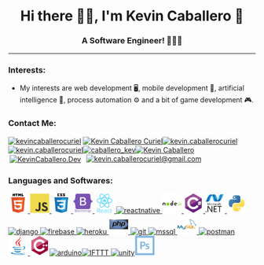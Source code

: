 <h1 align="center">Hi there ✌🏻, I'm Kevin Caballero 🤩</h1>
<h3 align="center">A Software Engineer! 👨🏻‍💻</h3>

---

<h3 align="left">Interests:</h3>

- My interests are web development 🖥️, mobile development 📱, artificial intelligence 🤖, process automation ⚙️ and a bit of game development 🎮.

<h3 align="left">Contact Me:</h3>
<p align="left"><a href="https://www.instagram.com/kevincaballerocuriel" target="blank"><img align="center" src="https://raw.githubusercontent.com/rahuldkjain/github-profile-readme-generator/master/src/images/icons/Social/instagram.svg" alt="kevincaballerocuriel" height="30" width="40" /></a> <a href="https://www.linkedin.com/in/kevin-caballero-curiel" target="blank"><img align="center" src="https://raw.githubusercontent.com/rahuldkjain/github-profile-readme-generator/master/src/images/icons/Social/linked-in-alt.svg" alt="Kevin Caballero Curiel" height="30" width="40" /></a><a href="https://www.facebook.com/kevin.caballerocuriel" target="blank"><img align="center" src="https://raw.githubusercontent.com/rahuldkjain/github-profile-readme-generator/master/src/images/icons/Social/facebook.svg" alt="kevin.caballerocuriel" height="30" width="40" /></a><a href="https://m.me/kevin.caballerocuriel" target="blank"><img align="center" src="https://raw.githubusercontent.com/rahuldkjain/github-profile-readme-generator/master/src/images/icons/Social/messenger.svg" alt="kevin.caballerocuriel" height="30" width="40" /></a><a href="https://twitter.com/caballero_kev" target="blank"><img align="center" src="https://raw.githubusercontent.com/rahuldkjain/github-profile-readme-generator/master/src/images/icons/Social/twitter.svg" alt="caballero_kev" height="30" width="40" /></a><a href="https://wa.me/+5216371053048?text=I%20found%20you%20on%20GitHub!" target="blank"><img align="center" src="https://raw.githubusercontent.com/rahuldkjain/github-profile-readme-generator/master/src/images/icons/Social/whatsapp.svg" alt="Kevin Caballero" height="30" width="40" /></a>&nbsp;<a href="https://kevincaballero.dev" target="blank" style="padding-right: 3px; padding-left: 3px"><img align="center" src="https://www.freepnglogos.com/uploads/logo-website-png/logo-website-website-icon-with-png-and-vector-format-for-unlimited-22.png" alt="KevinCaballero.Dev" height="30" width="30"/></a>&nbsp;&nbsp;<a href="mailto:kevin.caballerocuriel@gmail.com" target="blank"><img align="center" src="https://www.pngkey.com/png/full/759-7590926_mail-envelope-icon-png-free-photo-email-icon.png" alt="kevin.caballerocuriel@gmail.com" height="25" width="35" style="margin-bottom: 3px" /></a>&nbsp;&nbsp;</p>

<h3 align="left">Languages and Softwares:</h3>
<p align="left"><a href="https://www.w3.org/html/" target="_blank"> <img src="https://raw.githubusercontent.com/devicons/devicon/master/icons/html5/html5-original-wordmark.svg" alt="html5" width="40" height="40"/></a><a href="https://developer.mozilla.org/en-US/docs/Web/JavaScript" target="_blank"> <img src="https://raw.githubusercontent.com/devicons/devicon/master/icons/javascript/javascript-original.svg" alt="javascript" width="40" height="40"/> </a><a href="https://www.w3schools.com/css/" target="_blank"> <img src="https://raw.githubusercontent.com/devicons/devicon/master/icons/css3/css3-original-wordmark.svg" alt="css3" width="40" height="40"/> </a><a href="https://getbootstrap.com" target="_blank"> <img src="https://raw.githubusercontent.com/devicons/devicon/master/icons/bootstrap/bootstrap-plain-wordmark.svg" alt="bootstrap" width="40" height="40"/> </a><a href="https://reactjs.org/" target="_blank"> <img src="https://raw.githubusercontent.com/devicons/devicon/master/icons/react/react-original-wordmark.svg" alt="react" width="40" height="40"/> </a> <a href="https://reactnative.dev/" target="_blank"> <img src="https://reactnative.dev/img/header_logo.svg" alt="reactnative" width="40" height="40"/> </a><a href="https://nodejs.org/" target="_blank"> <img src="https://raw.githubusercontent.com/devicons/devicon/master/icons/nodejs/nodejs-original-wordmark.svg" alt="nodejs" width="40" height="40"/> </a><a href="https://www.w3schools.com/cs/" target="_blank"> <img src="https://raw.githubusercontent.com/devicons/devicon/master/icons/csharp/csharp-original.svg" alt="csharp" width="40" height="40"/> </a> <a href="https://asp.net/" target="_blank"> <img src="https://raw.githubusercontent.com/devicons/devicon/master/icons/dot-net/dot-net-original-wordmark.svg" alt="ASP.NET" width="40" height="40"/> </a><a href="https://www.python.org" target="_blank"> <img src="https://raw.githubusercontent.com/devicons/devicon/master/icons/python/python-original.svg" alt="python" width="40" height="40"/> </a><a href="https://www.djangoproject.com/" target="_blank"> <img src="https://cdn.worldvectorlogo.com/logos/django.svg" alt="django" width="40" height="40"/> </a><a href="https://firebase.google.com/" target="_blank"> <img src="https://www.vectorlogo.zone/logos/firebase/firebase-icon.svg" alt="firebase" width="40" height="40"/> </a><a href="https://www.heroku.com/" target="_blank"> <img src="https://www.vectorlogo.zone/logos/heroku/heroku-icon.svg" alt="heroku" width="40" height="40"/> </a><a href="https://www.php.net" target="_blank"> <img src="https://raw.githubusercontent.com/devicons/devicon/master/icons/php/php-original.svg" alt="php" width="40" height="40"/> </a><a href="https://git-scm.com/" target="_blank"> <img src="https://www.vectorlogo.zone/logos/git-scm/git-scm-icon.svg" alt="git" width="40" height="40"/>  </a>  <a href="https://www.microsoft.com/en-us/sql-server" target="_blank"> <img src="https://www.svgrepo.com/show/303229/microsoft-sql-server-logo.svg" alt="mssql" width="40" height="40"/> </a> <a href="https://www.mysql.com/" target="_blank"> <img src="https://raw.githubusercontent.com/devicons/devicon/master/icons/mysql/mysql-original-wordmark.svg" alt="mysql" width="40" height="40"/> </a><a href="https://www.postman.com/" target="_blank"> <img src="https://www.vectorlogo.zone/logos/getpostman/getpostman-icon.svg" alt="postman" width="40" height="40"/></a><a href="https://dev.java/" target="_blank"> <img src="https://raw.githubusercontent.com/devicons/devicon/master/icons/java/java-original.svg" alt="java" width="40" height="40"/></a><a href="https://www.cplusplus.com/" target="_blank"> <img src="https://raw.githubusercontent.com/devicons/devicon/master/icons/cplusplus/cplusplus-original.svg" alt="cplusplus" width="40" height="40"/></a><a href="https://www.arduino.cc/" target="_blank"><img src="https://cdn.worldvectorlogo.com/logos/arduino-1.svg" alt="arduino" width="40" height="40"/></a><a href="https://ifttt.com/" target="_blank"><img src="https://www.vectorlogo.zone/logos/ifttt/ifttt-ar21.svg" alt="IFTTT" width="40" height="40"/> </a><a href="https://unity.com/" target="_blank"> <img src="https://www.vectorlogo.zone/logos/unity3d/unity3d-icon.svg" alt="unity" width="40" height="40"/></a><a href="https://www.photoshop.com/en" target="_blank"><img src="https://raw.githubusercontent.com/devicons/devicon/master/icons/photoshop/photoshop-line.svg" alt="photoshop" width="40" height="40"/></a></p>
